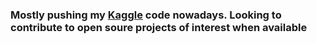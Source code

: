 ### Mostly pushing my [Kaggle](https://www.kaggle.com/proselotis) code nowadays. Looking to contribute to open soure projects of interest when available



<!--
![visitors](https://visitor-badge.laobi.icu/badge?page_id=proselotis.proselotis&title=𝚅𝚒𝚜𝚒𝚝𝚘𝚛𝚜)

**proselotis/proselotis** is a ✨ _special_ ✨ repository because its `README.md` (this file) appears on your GitHub profile.

Here are some ideas to get you started:

- 🔭 I’m currently working on ...
- 🌱 I’m currently learning ...
- 👯 I’m looking to collaborate on ...
- 🤔 I’m looking for help with ...
- 💬 Ask me about ...
- 📫 How to reach me: ...
- 😄 Pronouns: ...
- ⚡ Fun fact: ...
-->
